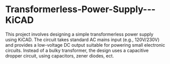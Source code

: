 # Transformerless-Power-Supply---KiCAD
This project involves designing a simple transformerless power supply using KiCAD. The circuit takes standard AC mains input (e.g., 120V/230V) and provides a low-voltage DC output suitable for powering small electronic circuits.  Instead of a bulky transformer, the design uses a capacitive dropper circuit, using capacitors, zener diodes, ect.
